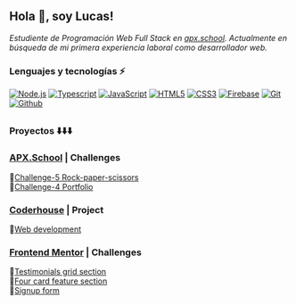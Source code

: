 ## Hola 👋, soy Lucas!

*Estudiente de Programación Web Full Stack en [apx.school](https://apx.school/). Actualmente en búsqueda de mi primera experiencia laboral como desarrollador web.*

### Lenguajes y tecnologías :zap:
[![Node.js](https://img.shields.io/badge/Node.js--brightgreen.svg?logo=Node.js&logoWidth=20)](https://github.com/alexismunoz1?tab=repositories&q=&type=&language=javascript&language=typescript)
[![Typescript](https://img.shields.io/badge/TypeScript--blue.svg?logo=typescript&logoWidth=20)](https://github.com/alexismunoz1?tab=repositories&q=&type=&language=typescript)
[![JavaScript](https://img.shields.io/badge/JavaScript--yellow.svg?logo=javaScript&logoWidth=20)](https://github.com/alexismunoz1?tab=repositories&q=&type=&language=javascript)
[![HTML5](https://img.shields.io/badge/HTML5--critical.svg?logo=HTML5&logoWidth=20)](https://github.com/alexismunoz1?tab=repositories&q=&type=&language=html) [![CSS3](https://img.shields.io/badge/CSS3--informational.svg?logo=CSS3&logoWidth=20)](https://github.com/alexismunoz1?tab=repositories&q=&type=&language=css) [![Firebase](https://img.shields.io/badge/Firebase--yellow.svg?logo=Firebase&logoWidth=20)](https://github.com/alexismunoz1)
[![Git](https://img.shields.io/badge/Git--critical.svg?logo=git&logoWidth=20)](https://github.com/alexismunoz1)
[![Github](https://img.shields.io/badge/Github--333.svg?logo=github&logoWidth=20)](https://github.com/alexismunoz1)

##
### Proyectos :arrow_down::arrow_down::arrow_down:

### [APX.School](https://apx.school/) | Challenges

:pushpin:[Challenge-5 Rock-paper-scissors
 ](https://github.com/stradalucas/apx-desafio-m5)
<br>
:pushpin:[Challenge-4 Portfolio](https://github.com/stradalucas/apx-desafio-m4)

### [Coderhouse](https://www.coderhouse.com/) |  Project

:pushpin:[Web development](https://nova-three.vercel.app/)

### [Frontend Mentor](https://frontendmentor.io/)  | Challenges

:pushpin:[Testimonials grid section](https://testimonials-grid-section-tree.vercel.app/)
<br>
:pushpin:[Four card feature section](https://four-card-feature-section-tree.vercel.app/)
<br>
:pushpin:[Signup form](https://signup-form-tree.vercel.app/)

